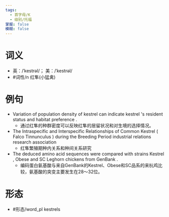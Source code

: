 ```yaml
---
tags:
  - 首字母/K
  - 级别/托福
掌握: false
模糊: false
---
```

# 词义
- 英：/ˈkestrəl/； 美：/ˈkestrəl/
- #词性/n  红隼(小猛禽)
# 例句
- Variation of population density of kestrel can indicate kestrel 's resident status and habitat preference .
	- 通过红隼的种群密度可以反映红隼的居留状况和对生境的选择情况。
- The Intraspecific and Interspecific Relationships of Common Kestrel ( Falco Tinnunculus ) during the Breeding Period industrial relations research association
	- 红隼繁殖期种内关系和种间关系研究
- The deduced amino acid sequences were compared with strains Kestrel , Obese and SC Leghorn chickens from GenBank .
	- 编码蛋白氨基酸与来自GenBank的Kestrel、Obese和SC品系的来杭鸡比较，氨基酸的突变主要发生在28～32位。
# 形态
- #形态/word_pl kestrels
